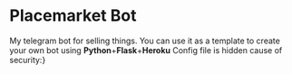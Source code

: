 # Placemarket Bot
My telegram bot for selling things.
You can use it as a template to create your own bot using **Python**+**Flask**+**Heroku**
Config file is hidden cause of security:}
